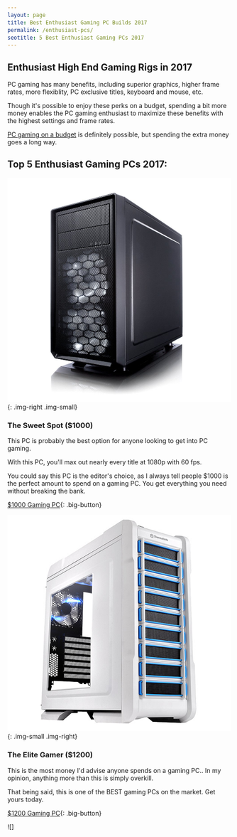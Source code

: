 ```yaml
---
layout: page
title: Best Enthusiast Gaming PC Builds 2017
permalink: /enthusiast-pcs/
seotitle: 5 Best Enthusiast Gaming PCs 2017
---
```


## Enthusiast High End Gaming Rigs in 2017

PC gaming has many benefits, including superior graphics, higher frame rates, more flexiblity, PC exclusive titles, keyboard and mouse, etc. 

Though it's possible to enjoy these perks on a budget, spending a bit more money enables the PC gaming enthusiast to maximize these benefits with the highest settings and frame rates. 

[PC gaming on a budget](/budget-pcs/) is definitely possible, but spending the extra money goes a long way.  

## Top 5 Enthusiast Gaming PCs 2017: 

![Fractal Design - Focus G (White)](/img/case/fractaldesign-focusg.jpg "Fractal Design - Focus G (White)"){: .img-right .img-small}

### The Sweet Spot ($1000) 

This PC is probably the best option for anyone looking to get into PC gaming. 

With this PC, you'll max out nearly every title at 1080p with 60 fps. 

You could say this PC is the editor's choice, as I always tell people $1000 is the perfect amount to spend on a gaming PC. You get everything you need without breaking the bank. 

[$1000 Gaming PC](/enthusiast-pcs/1000/){: .big-button}

![Thermaltake - Chaser A31 Snow White](/img/case/thermaltake-a31.jpg "Thermaltake - Chaser A31 Snow White"){: .img-small .img-right}

### The Elite Gamer ($1200)

This is the most money I'd advise anyone spends on a gaming PC.. In my opinion, anything more than this is simply overkill. 

That being said, this is one of the BEST gaming PCs on the market. Get yours today. 

[$1200 Gaming PC](/enthusiast-pcs/1200/){: .big-button}

![]
